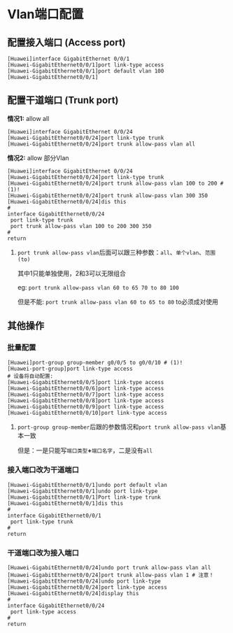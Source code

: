# Vlan端口配置

## 配置接入端口 (Access port)

``` execline
[Huawei]interface GigabitEthernet 0/0/1
[Huawei-GigabitEthernet0/0/1]port link-type access 
[Huawei-GigabitEthernet0/0/1]port default vlan 100
[Huawei-GigabitEthernet0/0/1]
```

## 配置干道端口 (Trunk port)

**情况1:** allow all

``` execline  hl_lines="3"
[Huawei]interface GigabitEthernet 0/0/24
[Huawei-GigabitEthernet0/0/24]port link-type trunk
[Huawei-GigabitEthernet0/0/24]port trunk allow-pass vlan all
```

**情况2:** allow 部分Vlan

``` execline hl_lines="3 4"
[Huawei]interface GigabitEthernet 0/0/24
[Huawei-GigabitEthernet0/0/24]port link-type trunk
[Huawei-GigabitEthernet0/0/24]port trunk allow-pass vlan 100 to 200 # (1)!
[Huawei-GigabitEthernet0/0/24]port trunk allow-pass vlan 300 350
[Huawei-GigabitEthernet0/0/24]dis this
#
interface GigabitEthernet0/0/24
 port link-type trunk
 port trunk allow-pass vlan 100 to 200 300 350
#
return
```

1. `port trunk allow-pass vlan`后面可以跟三种参数：`all`、`单个vlan`、`范围(to)`

    其中1只能单独使用，2和3可以无限组合

    eg: `port trunk allow-pass vlan 60 to 65 70 to 80 100`

    但是不能: `port trunk allow-pass vlan 60 to 65 to 80` to必须成对使用

## 其他操作

### 批量配置

``` execline
[Huawei]port-group group-member g0/0/5 to g0/0/10 # (1)!
[Huawei-port-group]port link-type access
# 设备将自动配置:
[Huawei-GigabitEthernet0/0/5]port link-type access
[Huawei-GigabitEthernet0/0/6]port link-type access
[Huawei-GigabitEthernet0/0/7]port link-type access
[Huawei-GigabitEthernet0/0/8]port link-type access
[Huawei-GigabitEthernet0/0/9]port link-type access
[Huawei-GigabitEthernet0/0/10]port link-type access
```

1. `port-group group-member`后跟的参数情况和`port trunk allow-pass vlan`基本一致

    但是：一是只能写`端口类型`**+**`端口名字`，二是没有`all`

### 接入端口改为干道端口

``` execline
[Huawei-GigabitEthernet0/0/1]undo port default vlan
[Huawei-GigabitEthernet0/0/1]undo port link-type 
[Huawei-GigabitEthernet0/0/1]Port link-type trunk
[Huawei-GigabitEthernet0/0/1]dis this
#
interface GigabitEthernet0/0/1
 port link-type trunk
#
return
```

### 干道端口改为接入端口

``` execline
[Huawei-GigabitEthernet0/0/24]undo port trunk allow-pass vlan all
[Huawei-GigabitEthernet0/0/24]port trunk allow-pass vlan 1 # 注意！
[Huawei-GigabitEthernet0/0/24]undo port link-type 
[Huawei-GigabitEthernet0/0/24]port link-type access 
[Huawei-GigabitEthernet0/0/24]display this 
#
interface GigabitEthernet0/0/24
 port link-type access
#
return
```
